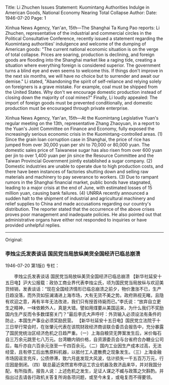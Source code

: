 Title: Li Zhuchen Issues Statement: Kuomintang Authorities Indulge in American Goods, National Economy Nearing Total Collapse
Author:
Date: 1946-07-20
Page: 1

Xinhua News Agency, Yan'an, 15th—The Shanghai Ta Kung Pao reports: Li Zhuchen, representative of the industrial and commercial circles in the Political Consultative Conference, recently issued a statement regarding the Kuomintang authorities' indulgence and welcome of the dumping of American goods: "The current national economic situation is on the verge of total collapse. Prices are soaring, production is declining, and foreign goods are flooding into the Shanghai market like a raging tide, creating a situation where everything foreign is considered superior. The government turns a blind eye and even seems to welcome this. If things don't improve in the next six months, we will have no choice but to surrender and await our demise." Li stated, "Abandoning the spirit of self-reliance and relying solely on foreigners is a grave mistake. For example, coal must be shipped from the United States. Why don't we encourage domestic production instead of closing down the majority of coal mines?" Finally, Li loudly appealed: The import of foreign goods must be prevented conditionally, and domestic production must be encouraged through private enterprise.

Xinhua News Agency, Yan'an, 15th—At the Kuomintang Legislative Yuan's regular meeting on the 13th, representative Zhang Zhaoyuan, in a report to the Yuan's Joint Committee on Finance and Economy, fully exposed the increasingly serious economic crisis in the Kuomintang-controlled areas. (1) Since the grain loan corruption case in Shanghai, the price of rice has jumped from over 30,000 yuan per shi to 70,000 or 80,000 yuan. The domestic sales price of Taiwanese sugar has also risen from over 600 yuan per jin to over 1,400 yuan per jin since the Resource Committee and the Taiwan Provincial Government jointly established a sugar company. (2) Domestic industries are unable to operate due to high production costs, and there have been instances of factories shutting down and selling raw materials and machinery to pay severance to workers. (3) Due to rampant rumors in the Shanghai financial market, public bonds have stagnated, leading to a major crisis at the end of June, with estimated losses of 15 million yuan, causing bank failures. (4) UNRRA recently announced a sudden halt to the shipment of industrial and agricultural machinery and relief supplies to China and made accusations regarding our country's distribution. The reporter stated that the occurrence of the above crises proves poor management and inadequate policies. He also pointed out that administrative organs have either not responded to inquiries or have provided unhelpful replies.



<hr /> 

Original: 


### 李烛尘氏发表谈话  国民党当局放纵美货全国经济已临总崩溃

1946-07-20
第1版()
专栏：

　　李烛尘氏发表谈话
    国民党当局放纵美货全国经济已临总崩溃
    【新华社延安十五日电】沪大公报载：政协工商业界代表李烛尘氏，顷为国民党当局放纵与欢迎美货倾销，发表谈话：“现在全国经济情形已临总崩溃之前夕，物价激涨不已，生产日趋没落，而外货如狂澜涌进上海市场，大有无货不美之势。政府熟视无睹，且隐有欢迎之意，再有半年无法改进，我们只有授首待毙而已。”李氏说：“放弃自立更生之精神，一味依赖外人，真是大错。譬如用煤要从美国运来，为什么我们不奖励国内生产反而令多数煤窑关门？”最后李氏大声呼吁：外货输入必须设法有条件的防止，本国生产事业必须奖励民营。
    【新华社延安十五日电】国民党立法院于十三日举行常会时，在张肇元代表在该院财政经济商谈联合委员会报告中，充分暴露了国民党统治区经济危机之日趋严重。（一）上海自粮贷无弊案发生后，米价每石自三万余元跳至七八万元。台湾糖内销价格，自资源委员会与台省府合办糖业公司后，每斤亦自六百余元涨至一千四百余元。（二）国内工业因生产成本过高，无法经营，且有停工后出售原料机器，以抵付工人遣散费之现象发生。（三）上海金融市场因谣言充斥，公债停滞，致六月底发现大风波，估计损失一千五百万万元，行庄因是倒闭。（四）联总最近突然宣布停运工农业机器及救济品来华，并对我国分配，有所指责。报告人说：上述危机之发生，足证人谋之不臧与政策之欠斟酌。并指出过去请各行政机关答复所询各项问题，或至今未复，或电复而不得要领。
